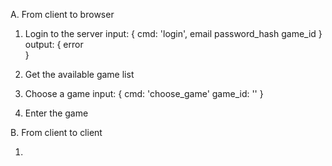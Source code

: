 

A. From client to browser

1. Login to the server
  input: {
    cmd: 'login',
    email
    password_hash
    game_id
  }
  output: {
    error  
  }

2. Get the available game list

3. Choose a game
  input: {
    cmd: 'choose_game'
    game_id: ''
  }

4. Enter the game


B. From client to client

1.
